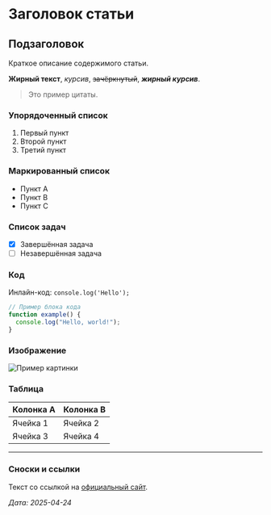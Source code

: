 # Заголовок статьи

## Подзаголовок

Краткое описание содержимого статьи.

**Жирный текст**, *курсив*, ~~зачёркнутый~~, ***жирный курсив***.

> Это пример цитаты.

### Упорядоченный список
1. Первый пункт
2. Второй пункт
3. Третий пункт

### Маркированный список
- Пункт A
- Пункт B
- Пункт C

### Список задач
- [x] Завершённая задача
- [ ] Незавершённая задача

### Код
Инлайн-код: `console.log('Hello');`

```javascript
// Пример блока кода
function example() {
  console.log("Hello, world!");
}
```

### Изображение
![Пример картинки](../images/example.png)

### Таблица
| Колонка A | Колонка B |
| --------- | --------- |
| Ячейка 1  | Ячейка 2  |
| Ячейка 3  | Ячейка 4  |

---

### Сноски и ссылки
Текст со ссылкой на [официальный сайт](https://example.com).

*Дата: 2025-04-24*